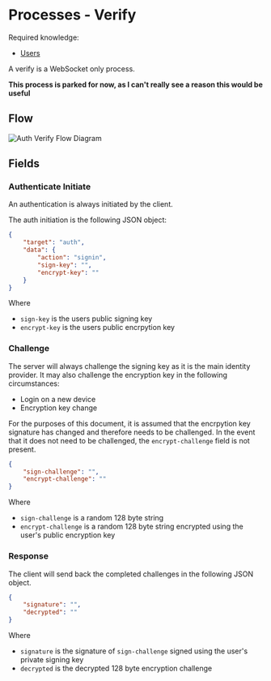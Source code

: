 # Processes - Verify

Required knowledge: 
- [Users](../definitions/User.md)

A verify is a WebSocket only process. 

**This process is parked for now, as I can't really see a reason this would be useful**

## Flow

![Auth Verify Flow Diagram](/api/diagrams/flows/ws/auth/Verify.png)

## Fields

### Authenticate Initiate

An authentication is always initiated by the client.

The auth initiation is the following JSON object:

```json
{
    "target": "auth",
    "data": {
        "action": "signin",
        "sign-key": "",
        "encrypt-key": ""
    }
}
```

Where
- `sign-key` is the users public signing key
- `encrypt-key` is the users public encrpytion key

### Challenge

The server will always challenge the signing key as it is the main identity provider. It may also challenge the encryption key in the following circumstances:
- Login on a new device
- Encryption key change

For the purposes of this document, it is assumed that the encrpytion key signature has changed and therefore needs to be challenged. In the event that it does not need to be challenged, the `encrypt-challenge` field is not present.

```json
{
    "sign-challenge": "",
    "encrypt-challenge": ""
}
```

Where
- `sign-challenge` is a random 128 byte string
- `encrypt-challenge` is a random 128 byte string encrypted using the user's public encryption key

### Response

The client will send back the completed challenges in the following JSON object.

```json
{
    "signature": "",
    "decrypted": ""
}
```

Where
- `signature` is the signature of `sign-challenge` signed using the user's private signing key
- `decrypted` is the decrypted 128 byte encryption challenge 
